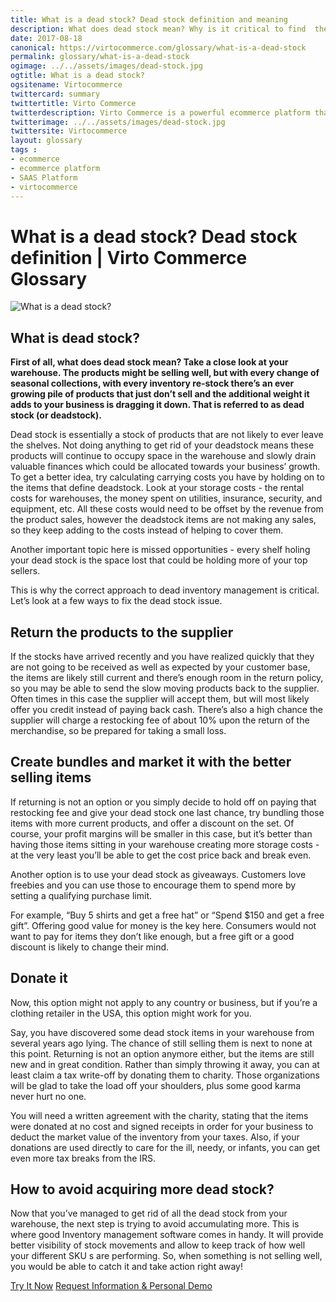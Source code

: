 ```yaml
--- 
title: What is a dead stock? Dead stock definition and meaning
description: What does dead stock mean? Why is it critical to find  the correct approach to dead inventory management? Learn more about it in this article. 
date: 2017-08-18 
canonical: https://virtocommerce.com/glossary/what-is-a-dead-stock
permalink: glossary/what-is-a-dead-stock
ogimage: ../../assets/images/dead-stock.jpg
ogtitle: What is a dead stock?
ogsitename: Virtocommerce
twittercard: summary
twittertitle: Virto Commerce
twitterdescription: Virto Commerce is a powerful ecommerce platform that includes everything you need to create an online store and sell online. Try it free with Free Community License
twitterimage: ../../assets/images/dead-stock.jpg
twittersite: Virtocommerce
layout: glossary
tags : 
- ecommerce
- ecommerce platform
- SAAS Platform
- virtocommerce 
---
```

<div class="business-cnt">
    <div class="head __cart">
        <h1 class="title">What is a dead stock? Dead stock definition | Virto Commerce Glossary</h1>
    </div>
    <img alt="What is a dead stock?" src="assets/images/dead-stock.jpg" />
    <h2>What is dead stock?</h2>
    <p class="text">
    <strong>First of all, what does dead stock mean?  Take a close look at your warehouse. The products might be selling well, but with every change of seasonal collections, with every inventory re-stock there’s an ever growing pile of products that just don’t sell and the additional weight it adds to your business is dragging it down. That is referred to as dead stock (or deadstock). </strong>
    </p>  
    <p class="text">
    Dead stock is essentially a stock of products that are not likely to ever leave the shelves.  Not doing anything to get rid of your deadstock means these products will continue to occupy space in the warehouse and slowly drain valuable finances which could be allocated towards your business’ growth. To get a better idea, try calculating carrying costs you have by holding on to the items that define deadstock. Look at your storage costs - the rental costs for warehouses, the money spent on utilities, insurance, security, and equipment, etc. All these costs would need to be offset by the revenue from the product sales, however the deadstock items are not making any sales, so they keep adding to the costs instead of helping to cover them.
    </p>
    <p class="text">
    Another important topic here is missed opportunities - every shelf holing your dead stock is the space lost that could be holding more of your top sellers. 
    </p>
    <p class="text">
    This is why the correct approach to dead inventory management is critical. Let’s look at a few ways to fix the dead stock issue. 
    </p>
    <h2>Return the products to the supplier</h2>
    <p class="text">
    If the stocks have arrived recently and you have realized quickly that they are not going to be received as well as expected by your customer base, the items are likely still current and there’s enough room in the return policy, so you may be able to send the slow moving products back to the supplier. Often times in this case the supplier will accept them, but will most likely offer you credit instead of paying back cash. There’s also a high chance the supplier will charge a restocking fee of about 10% upon the return of the merchandise, so be prepared for taking a small loss. 
    </p>
    <h2>Create bundles and market it with the better selling items</h2>
    <p class="text">
    If returning is not an option or you simply decide to hold off on paying that restocking fee and give your dead stock one last chance, try bundling those items with more current products, and offer a discount on the set. Of course, your profit margins will be smaller in this case, but it’s better than having those items sitting in your warehouse creating more storage costs - at the very least you’ll be able to get the cost price back and break even. 
    </p>
    <p class="text">
    Another option is to use your dead stock as giveaways. Customers love freebies and you can use those to encourage them to spend more by setting a qualifying purchase limit. 
    </p>
    <p class="text">
    For example, “Buy 5 shirts and get a free hat” or “Spend $150 and get a free gift”.  Offering good value for money is the key here. Consumers would not want to pay for items they don’t like enough, but a free gift or a good discount is likely to change their mind. 
    </p>
    <h2>Donate it</h2>
    <p class="text">
    Now, this option might not apply to any country or business, but if you’re a clothing retailer in the USA, this option might work for you.
    </p>
    <p class="text">
    Say, you have discovered some dead stock items in your warehouse from several years ago lying. The chance of still selling them is next to none at this point. Returning is not an option anymore either, but the items are still new and in great condition. Rather than simply throwing it away, you can at least claim a tax write-off by donating them to charity. Those organizations will be glad to take the load off your shoulders, plus some good karma never hurt no one. 
    </p>
    <p class="text">
    You will need a written agreement with the charity, stating that the items were donated at no cost and signed receipts in order for your business to deduct the market value of the inventory from your taxes. Also, if your donations are used directly to care for the ill, needy, or infants, you can get even more tax breaks from the IRS.
    </p>
    <h2>How to avoid acquiring more dead stock?</h2>
    <p class="text">
    Now that you’ve managed to get rid of all the dead stock from your warehouse, the next step is trying to avoid accumulating more. This is where good Inventory management software comes in handy. It will provide better visibility of stock movements and allow to keep track of how well your different SKU s are performing. So, when something is not selling well, you would be able to catch it and take action right away!
    </p>
<div class="buttons">
        <a class="button fill" href="/try-now">Try It Now</a>
        <a class="button fill" href="/contact-us">Request Information & Personal Demo</a>
    </div>
</div>
